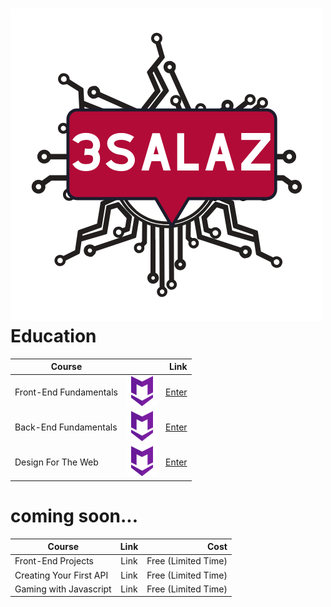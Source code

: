  # ![Edu](https://raw.githubusercontent.com/3salaz/Courses/master/assets/images/3salaz-logo.png "3salaz Logo") Education

| Course        |         | Link |
| ------------- |:-------------:| -----:|
| Front-End Fundamentals |![alt text](https://github.com/adam-p/markdown-here/raw/master/src/common/images/icon48.png "Logo Title Text 1")  | [Enter](https://github.com/3salaz/Courses/tree/master/front-end) |
| Back-End Fundamentals |![alt text](https://github.com/adam-p/markdown-here/raw/master/src/common/images/icon48.png "Logo Title Text 1")  | [Enter](https://github.com/3salaz/Courses/tree/master/front-end) |
| Design For The Web |![alt text](https://github.com/adam-p/markdown-here/raw/master/src/common/images/icon48.png "Logo Title Text 1")  | [Enter](https://github.com/3salaz/Courses/tree/master/front-end) |

# coming soon...

| Course        | Link           | Cost |
| ------------- |:-------------:| -----:|
| Front-End Projects | Link | Free (Limited Time) |
| Creating Your First API | Link | Free (Limited Time) |
| Gaming with Javascript | Link  | Free (Limited Time) |